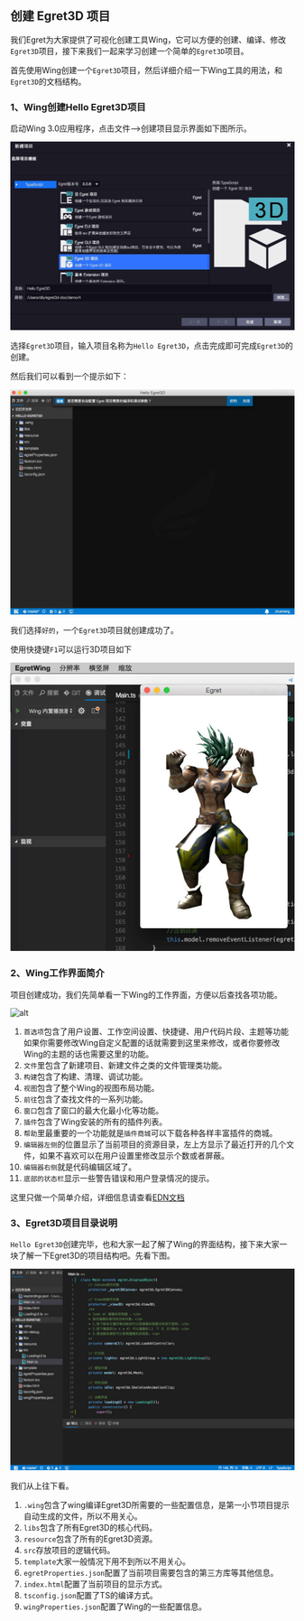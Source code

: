 ## 创建 Egret3D 项目

我们Egret为大家提供了可视化创建工具Wing，它可以方便的创建、编译、修改`Egret3D`项目，接下来我们一起来学习创建一个简单的`Egret3D`项目。

首先使用Wing创建一个`Egret3D`项目，然后详细介绍一下Wing工具的用法，和`Egret3D`的文档结构。

### 1、Wing创建Hello Egret3D项目

启动Wing 3.0应用程序，点击文件-->创建项目显示界面如下图所示。

![alt](575e56ed149ee.jpg)

选择`Egret3D`项目，输入项目名称为`Hello Egret3D`，点击完成即可完成`Egret3D`的创建。

然后我们可以看到一个提示如下：

![alt](575e56ed2a7eb.jpg)

我们选择`好的`，一个`Egret3D`项目就创建成功了。

使用快捷键`F1`可以运行3D项目如下

![alt](575e56ed7b3fd.jpg)

### 2、Wing工作界面简介

项目创建成功，我们先简单看一下Wing的工作界面，方便以后查找各项功能。

![alt](575ccb5e7a2b2.jpg)

1. `首选项`包含了用户设置、工作空间设置、快捷键、用户代码片段、主题等功能
如果你需要修改Wing自定义配置的话就需要到这里来修改，或者你要修改Wing的主题的话也需要这里的功能。
2. `文件`里包含了新建项目、新建文件之类的文件管理类功能。
3. `构建`包含了构建、清理、调试功能。
4. `视图`包含了整个Wing的视图布局功能。
5. `前往`包含了查找文件的一系列功能。
6. `窗口`包含了窗口的最大化最小化等功能。
7. `插件`包含了Wing安装的所有的插件列表。
8. `帮助`里最重要的一个功能就是`插件商城`可以下载各种各样丰富插件的商城。
9. `编辑器左侧`的位置显示了当前项目的资源目录，左上方显示了最近打开的几个文件，如果不喜欢可以在用户设置里修改显示个数或者屏蔽。
10. `编辑器右侧`就是代码编辑区域了。
11. `底部的状态栏`显示一些警告错误和用户登录情况的提示。

这里只做一个简单介绍，详细信息请查看[EDN文档](http://edn.egret.com/cn/docs/page/936)

### 3、Egret3D项目目录说明

`Hello Egret3D`创建完毕，也和大家一起了解了Wing的界面结构，接下来大家一块了解一下Egret3D的项目结构吧。先看下图。

![alt](575e56ed3a1c9.jpg)

我们从上往下看。

1. `.wing`包含了wing编译Egret3D所需要的一些配置信息，是第一小节项目提示自动生成的文件，所以不用关心。
2. `libs`包含了所有Egret3D的核心代码。
3. `resource`包含了所有的Egret3D资源。
4. `src`存放项目的逻辑代码。
5. `template`大家一般情况下用不到所以不用关心。
6. `egretProperties.json`配置了当前项目需要包含的第三方库等其他信息。
7. `index.html`配置了当前项目的显示方式。
8. `tsconfig.json`配置了TS的编译方式。
9. `wingProperties.json`配置了Wing的一些配置信息。


